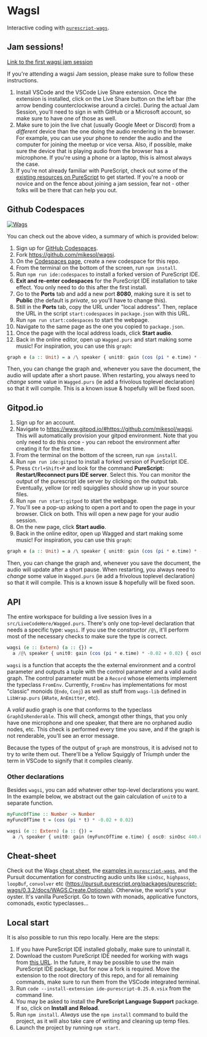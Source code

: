 # WagsI

Interactive coding with [`purescript-wags`](https://github.com/mikesol/purescript-wags).

## Jam sessions!

[Link to the first wagsi jam session](https://twitter.com/stronglynormal/status/1409566300452577286)

If you're attending a wagsi Jam session, please make sure to follow these instructions.

1. Install VSCode and the VSCode Live Share extension. Once the extension is installed, click on the Live Share button on the left bar (the arrow bending counterclockwise around a circle). During the actual Jam Session, you'll need to sign in with GitHub or a Microsoft account, so make sure to have one of those as well.
1. Make sure to join the live chat (usually Google Meet or Discord) from a _different_ device than the one doing the audio rendering in the browser. For example, you can use your phone to render the audio and the computer for joining the meetup or vice versa. Also, if possible, make sure the device that is playing audio from the browser has a microphone. If you're using a phone or a laptop, this is almost always the case.
1. If you're not already familiar with PureScript, check out some of the [existing resources on PureScript](https://leanpub.com/fp-made-easier) to get started. If you're a noob or novice and on the fence about joining a jam session, fear not - other folks will be there that can help you out.

## Github Codespaces

[![Wags](https://img.youtube.com/vi/tHa7Eh9Ktyo/0.jpg)](https://www.youtube.com/watch?v=tHa7Eh9Ktyo)

You can check out the above video, a summary of which is provided below:

1. Sign up for [GitHub Codespaces](https://github.com/codespaces).
1. Fork https://github.com/mikesol/wagsi.
1. On the [Codespaces page](https://github.com/codespaces), create a new codespace for this repo.
1. From the terminal on the bottom of the screen, run `npm install`.
1. Run `npm run ide:codespaces` to install a forked version of PureScript IDE.
1. **Exit and re-enter codespaces** for the PureScript IDE installation to take effect. You only need to do this after the first install.
1. Go to the **Ports** tab and add a new port **8080**, making sure it is set to **Public** (the default is _private_, so you'll have to change this).
1. Still in the **Ports** tab, copy the URL under "local address". Then, replace the URL in the script `start:codespaces` in `package.json` with this URL.
1. Run `npm run start:codespaces` to start the webpage.
1. Navigate to the same page as the one you copied to `package.json`.
1. Once the page with the local address loads, click **Start audio**.
1. Back in the online editor, open up `Wagged.purs` and start making some music! For inspiration, you can use this `graph`:

```purescript
graph e (a :: Unit) = a /\ speaker { unit0: gain (cos (pi * e.time) * -0.02 + 0.02) { osc0: sinOsc 440.0 } }
```

Then, you can change the graph and, whenever you save the document, the audio will update after a short pause. When restarting, you always need to _change_ some value in `Wagged.purs` (ie add a frivolous toplevel declaration) so that it will compile. This is a known issue & hopefully will be fixed soon.

## Gitpod.io

1. Sign up for an account.
1. Navigate to https://www.gitpod.io/#https://github.com/mikesol/wagsi. This will automatically provision your gitpod environment. Note that you only need to do this once - you can reboot the environment after creating it for the first time.
1. From the terminal on the bottom of the screen, run `npm install`.
1. Run `npm run ide:gitpod` to install a forked version of PureScript IDE.
1. Press `Ctrl+Shift+P` and look for the command **PureScript: Restart/Reconnect purs IDE server**. Select this. You can monitor the output of the purescript ide server by clicking on the output tab. Eventually, yellow (or red) squigglies should show up in your source files.
1. Run `npm run start:gitpod` to start the webpage.
1. You'll see a pop-up asking to open a port and to open the page in your browser. Click on both. This will open a new page for your audio session.
1. On the new page, click **Start audio**.
1. Back in the online editor, open up Wagged and start making some music! For inspiration, you can use this `graph`:

```purescript
graph e (a :: Unit) = a /\ speaker { unit0: gain (cos (pi * e.time) * -0.02 + 0.02) { osc0: sinOsc 440.0 } }
```

Then, you can change the graph and, whenever you save the document, the audio will update after a short pause. When restarting, you always need to _change_ some value in `Wagged.purs` (ie add a frivolous toplevel declaration) so that it will compile. This is a known issue & hopefully will be fixed soon.

## API

The entire workspace for building a live session lives in a `src/LiveCodeHere/Wagged.purs`. There's only one top-level declaration that needs a specific type: `wagsi`. If you use the constructor `/@\`, it'll perform most of the necessary checks to make sure the type is correct.

```purescript
wagsi (e :: Extern) (a :: {}) =
  a /@\ speaker { unit0: gain (cos (pi * e.time) * -0.02 + 0.02) { osc0: sinOsc 440.0 } }
```

`wagsi` is a function that accepts the the external environment and a control parameter and outputs a tuple with the control parameter and a valid audio graph. The control parameter must be a `Record` whose elements implement the typeclass `FromEnv`. Currently, `FromEnv` has implementations for most "classic" monoids (`Endo`, `Conj`) as well as stuff from `wags-lib` defined in `LibWrap.purs` (`ARate`, `AnEmitter`, etc).

A _valid_ audio graph is one that conforms to the typeclass `GraphIsRenderable`. This will check, amongst other things, that you only have one microphone and one speaker, that there are no orphaned audio nodes, etc. This check is performed every time you save, and if the graph is not renderable, you'll see an error message.

Because the types of the output of `graph` are monstrous, it is advised not to try to write them out. There'll be a Yellow Squiggly of Triumph under the term in VSCode to signify that it compiles cleanly.

### Other declarations

Besides `wagsi`, you can add whatever other top-level declarations you want. In the example below, we abstract out the gain calculation of `unit0` to a separate function.

```purescript
myFuncOfTime :: Number -> Number
myFuncOfTime t = (cos (pi * t) * -0.02 + 0.02)

wagsi (e :: Extern) (a :: {}) =
  a /\ speaker { unit0: gain (myFuncOfTime e.time) { osc0: sinOsc 440.0 } }
```

## Cheat-sheet

Check out the Wags [cheat sheet](https://github.com/mikesol/purescript-wags/blob/main/CHEATSHEET.md), the [examples in `purescript-wags`](https://github.com/mikesol/purescript-wags/tree/main/examples), and the Pursuit documentation for constructing audio units like `sinOsc`, `highpass`, `loopBuf`, `convolver` etc (https://pursuit.purescript.org/packages/purescript-wags/0.3.2/docs/WAGS.Create.Optionals). Otherwise, the world's your oyster. It's vanilla PureScript. Go to town with monads, applicative functors, comonads, exotic typeclasses...

## Local start

It is also possible to run this repo locally.  Here are the steps:

1. If you have PureScript IDE installed globally, make sure to uninstall it.
1. Download the custom PureScript IDE needed for working with wags from [this URL](https://meeshkan-public-assets.s3.eu-west-1.amazonaws.com/wags/ide-purescript-0.25.0.vsix). In the future, it may be possible to use the main PureScript IDE package, but for now a fork is required. Move the extension to the root directory of this repo, and for all remaining commands, make sure to run them from the VSCode integrated terminal.
1. Run `code --install-extension ide-purescript-0.25.0.vsix` from the command line.
1. You may be asked to install the **PureScript Language Support** package. If so, click on **Install and Reload**.
1. Run `npm install`. _Always_ use the `npm install` command to build the project, as it will also take care of writing and cleaning up temp files.
1. Launch the project by running `npm start`.